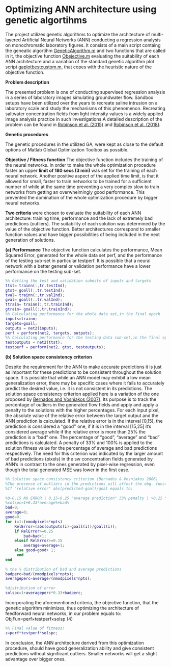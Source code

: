 # Optimizing ANN architecture using genetic algortihms
The project utilizes genetic algorithms to optimize the architecture of multi-layered Artificial Neural Networks (ANN) conducting a regression analysis on monochromatic laboratory figures. It consists of a main script containg the geneatic algortihm [GeneticAlgorithm.m](https://github.com/GeorgiosEtsias/Optimizing-ANN-architecture/blob/master/GeneticAlgorithm.m) and two functions that are called in it, the objective function [Obejective.m](https://github.com/GeorgiosEtsias/Optimizing-ANN-architecture/blob/master/Objective.m) evaluating the suitability of each ANN architecture and a variation of the standard genetic algorithm plot script [gaplotbestcustom.m](https://github.com/GeorgiosEtsias/Optimizing-ANN-architecture/blob/master/gaplotbestcustom.m), that copes with the heuristic nature of the objective function.

**Problem description**

The presented problem is one of conducting supervised regression analysis in a series of laboratory images simulating groundwater flow. Sandbox setups have been utilized over the years to recreate saline intrusion on a laboratory scale and study the mechanisms of this phenomenon. Recreating saltwater concentration fields from light intensity values is a widely applied image analysis practice in such investigations.A detailed description of the problem can be found in [Robinson et al. (2015)]( https://www.sciencedirect.com/science/article/pii/S0022169415007295) and [Robinson et al. (2018)]( https://link.springer.com/article/10.1007/s11269-018-1977-6).

**Genetic procedures**

The genetic procedures in the utilized GA, were kept as close to the default options of Matlab Global Optimization Toolbox as possible. 

**Objective / Fitness function**
The objective function includes the training of the neural networks. In order to make the whole optimization procedure faster an upper **limit of 180 secs (3 min)** was set for the training of each neural network. Another positive aspect of the applied time limit, is that it allowed for small, faster to train networks to be trained for a sufficient number of while at the same time preventing a very complex slow to train networks from getting an overwhelmingly good performance. This prevented the domination of the whole optimization procedure by bigger neural networks.

**Two criteria** were chosen to evaluate the suitability of each ANN architecture: training time, performance and the lack of extremely bad predictions (outliers). The suitability of each solution was determined by the value of the objective function. Better architectures correspond to smaller function values and have bigger possibilities of being included in the next generation of solutions.

**(a) Performance**
The objective function calculates the performance, Mean Squared Error, generated for the whole data set perf, and the performance of the testing sub-set in particular testperf.  It is possible that a neural network with a better general or validation performance have a lower performance on the testing sub-set. 
```Matlab
%% Getting the test and validation subests of inputs and targets
ttst= trainn(:,tr.testInd);
gtst= goall(:,tr.testInd);
tval= trainn(:,tr.valInd); 
gval= goall(:,tr.valInd);  
ttrain= trainn(:,tr.trainInd);
gtrain= goall(:,tr.trainInd);
%% Calculating performance for the whole data set,in the final epoch 
inputs=trainn;
targets=goall;
outputs = net2(inputs);
perf = perform(net2, targets, outputs);
%% Calculating performance for the testing data sub-set,in the final epoch 
testoutputs = net2(ttst);
testperf = perform(net2, gtst, testoutputs);
```
**(b) Solution space consistency criterion**

Despite the requirement for the ANN to make accurate predictions it is just as important for these predictions to be consistent throughout the solution space. It is possible that while an ANN model may exhibit a low mean generalization error, there may be specific cases where it fails to accurately predict the desired value, i.e. it is not consistent in its predictions. The solution space consistency criterion applied here is a variation of the one proposed by [Bernados and Vosniakos (2007)]( https://www.sciencedirect.com/science/article/pii/S0952197606001072). Its purpose is to track the percentage of outliers in the generated flow fields and apply and apply a penalty to the solutions with the higher percentages.
For each input pixel, the absolute value of the relative error between the target output and the ANN prediction is calculated. If the relative error is in the interval [0,15), the prediction is considered a ‘‘good’’ one, if it is in the interval [15,25] it’s considered average while if the relative error is more than 25% the prediction is a “bad” one.
The percentage of “good”, “average” and “bad” predictions is calculated. A penalty of 33% and 100% is applied to the solution fitness value for the percentage of average and bad predictions respectively. The need for this criterion was indicated by the larger amount of bad predictions (pixels) in the sw concentration fields generated by ANN’s in contrast to the ones generated by pixel-wise regression, even though the total generated MSE was lower in the first case.

```Matlab
%% Solution space consistency criterion (Bernados & Vosniakos 2006)
%The presence of outliers in the predictions will affect the obg. function
%If "relative error" abs(predicted-goal)/goal equals to:
 
%0-0.15 NO ERROR | 0.15-0.25 "average prediction" 33% penalty | >0.25 "bad prediction" 100% penalty
%solspc=1+0.33*average%+bad%
bad=0;
average=0;
good=0;
for i=1:(nmodpixels*npts)
    RelError=(abs(outputs(i)-goall(i))/goall(i));
    if RelError>=0.25
        bad=bad+1;
    elseif RelError>=0.15
        average=average+1;  
    else good=good+ 1;
     end
end
 
% the % distribution of bad and average predictions
badperc=bad/(nmodpixels*npts);
averageperc=average/(nmodpixels*npts);
 
%distribution of error
solspc=1+averageperc*0.33+badperc;
```
Incorporating the aforementioned criteria, the objective function, that the genetic algorithm minimizes, thus optimizing the architecture of feedforward neural networks, in our problem equals to:
ObjFun=perf×testperf×solsp (4)
```Matlab
%% Final value of fitness!
z=perf*testperf*solspc;
```
In conclusion, the ANN architecture derived from this optimization procedure, should have good generalization ability and give consistent predictions without significant outliers. Smaller networks will get a slight advantage over bigger ones. 
